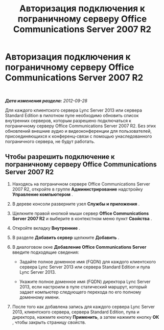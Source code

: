 ﻿---
title: Авторизация подключения к пограничному серверу Office Communications Server 2007 R2
TOCTitle: Авторизация подключения к пограничному серверу Office Communications Server 2007 R2
ms:assetid: 14f6798a-28d6-4b3d-8734-942192e1bbf5
ms:mtpsurl: https://technet.microsoft.com/ru-ru/library/JJ204702(v=OCS.15)
ms:contentKeyID: 49309036
ms.date: 05/19/2016
mtps_version: v=OCS.15
ms.translationtype: HT
---

# Авторизация подключения к пограничному серверу Office Communications Server 2007 R2

 

_**Дата изменения раздела:** 2012-09-28_

Для каждого клиентского сервера Lync Server 2013 или сервера Standard Edition в пилотном пуле необходимо обновить список внутренних серверов, которым разрешено подключаться к пограничному серверу Office Communications Server 2007 R2. Без этих обновлений внешние аудио и видеоконференции для пользователей, присоединяющихся к конференц-связи с помощью унаследованного пограничного сервера, не будут работать.

## Чтобы разрешить подключение к пограничному серверу Office Communications Server 2007 R2

1.  Находясь на пограничном сервере Office Communications Server 2007 R2, откройте в группе **Администрирование** надстройку **Управление компьютером** .

2.  В дереве консоли разверните узел **Службы и приложения** .

3.  Щелкните правой кнопкой мыши сервер **Office Communications Server 2007 R2** и выберите в контекстном меню пункт **Свойства** .

4.  Откройте вкладку **Внутренние** .

5.  В разделе **Добавить сервер** щелкните **Добавить** .

6.  В диалоговом окне **Добавление Office Communications Server** введите подходящие сведения:
    
      - Задайте полное доменное имя (FQDN) для каждого клиентского сервера Lync Server 2013 или сервера Standard Edition и пула Lync Server 2013.
    
      - Укажите полное доменное имя (FQDN) директора Lync Server 2013, если настроили в пуле статический маршрут, который задает компьютер следующего перехода по его полному доменному имени.

7.  После того как добавлена запись для каждого сервера Lync Server 2013, клиентского сервера, сервера Standard Edition, пула и директора, нажмите кнопку **Применить**, а затем нажмите кнопку **ОК** , чтобы закрыть страницу свойств.

